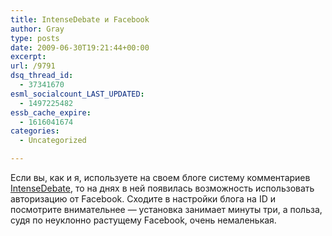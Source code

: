 ```yaml
---
title: IntenseDebate и Facebook
author: Gray
type: posts
date: 2009-06-30T19:21:44+00:00
excerpt:
url: /9791
dsq_thread_id:
  - 37341670
esml_socialcount_LAST_UPDATED:
  - 1497225482
essb_cache_expire:
  - 1616041674
categories:
  - Uncategorized

---
```








<p style="clear: both">
  Если вы, как и я, используете на своем блоге систему комментариев <a href="http://intensedebate.com/" target="_blank">IntenseDebate</a>, то на днях в ней появилась возможность использовать авторизацию от Facebook. Сходите в настройки блога на ID и посмотрите внимательнее &#8212; установка занимает минуты три, а польза, судя по неуклонно растущему Facebook, очень немаленькая.
</p>